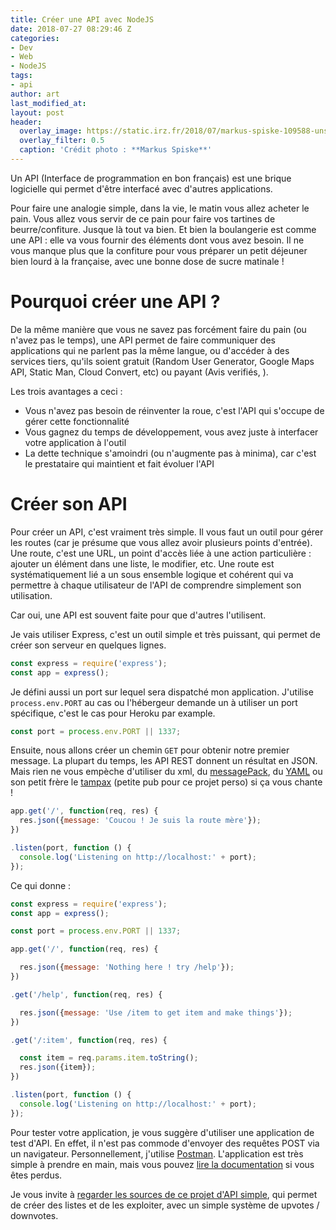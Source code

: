 ```yaml
---
title: Créer une API avec NodeJS
date: 2018-07-27 08:29:46 Z
categories:
- Dev
- Web
- NodeJS
tags:
- api
author: art
last_modified_at: 
layout: post
header:
  overlay_image: https://static.irz.fr/2018/07/markus-spiske-109588-unsplash.jpg
  overlay_filter: 0.5
  caption: 'Crédit photo : **Markus Spiske**'
---
```


Un API (Interface de programmation en bon français) est une brique logicielle qui permet d'être interfacé avec d'autres applications.

Pour faire une analogie simple, dans la vie, le matin vous allez acheter le pain. Vous allez vous servir de ce pain pour faire vos tartines de beurre/confiture. Jusque là tout va bien. Et bien la boulangerie est comme une API : elle va vous fournir des éléments dont vous avez besoin. Il ne vous manque plus que la confiture pour vous préparer un petit déjeuner bien lourd à la française, avec une bonne dose de sucre matinale !

# Pourquoi créer une API ?

De la même manière que vous ne savez pas forcément faire du pain (ou n'avez pas le temps), une API permet de faire communiquer des applications qui ne parlent pas la même langue, ou d'accéder à des services tiers, qu'ils soient gratuit (Random User Generator, Google Maps API, Static Man, Cloud Convert, etc) ou payant (Avis verifiés, ).

Les trois avantages a ceci :
- Vous n'avez pas besoin de réinventer la roue, c'est l'API qui s'occupe de gérer cette fonctionnalité
- Vous gagnez du temps de développement, vous avez juste à interfacer votre application à l'outil
- La dette technique s'amoindri (ou n'augmente pas à minima), car c'est le prestataire qui maintient et fait évoluer l'API

# Créer son API

Pour créer un API, c'est vraiment très simple. Il vous faut un outil pour gérer les routes (car je présume que vous allez avoir plusieurs points d'entrée). Une route, c'est une URL, un point d'accès liée à une action particulière : ajouter un élément dans une liste, le modifier, etc. Une route est systématiquement lié a un sous ensemble logique et cohérent qui va permettre à chaque utilisateur de l'API de comprendre simplement son utilisation.

Car oui, une API est souvent faite pour que d'autres l'utilisent.

Je vais utiliser Express, c'est un outil simple et très puissant, qui permet de créer son serveur en quelques lignes.

```js
const express = require('express');
const app = express();
```

Je défini aussi un port sur lequel sera dispatché mon application. J'utilise `process.env.PORT` au cas ou l'hébergeur demande un à utiliser un port spécifique, c'est le cas pour Heroku par example.

```js
const port = process.env.PORT || 1337;
```

Ensuite, nous allons créer un chemin `GET` pour obtenir notre premier message. La plupart du temps, les API REST donnent un résultat en JSON. Mais rien ne vous empèche d'utiliser du xml, du [messagePack](https://github.com/kawanet/msgpack-lite), du [YAML](http://yaml.irz.fr) ou son petit frère le [tampax](https://github.com/arthurlacoste/tampax) (petite pub pour ce projet perso) si ça vous chante !

```js
app.get('/', function(req, res) {
  res.json({message: 'Coucou ! Je suis la route mère'});
})

.listen(port, function () {
  console.log('Listening on http://localhost:' + port);
});
```

Ce qui donne :

```js
const express = require('express');
const app = express();

const port = process.env.PORT || 1337;

app.get('/', function(req, res) {

  res.json({message: 'Nothing here ! try /help'});
})

.get('/help', function(req, res) {

  res.json({message: 'Use /item to get item and make things'});
})

.get('/:item', function(req, res) {

  const item = req.params.item.toString();
  res.json({item});
})

.listen(port, function () {
  console.log('Listening on http://localhost:' + port);
});

```

Pour tester votre application, je vous suggère d'utiliser une application de test d'API. En effet, il n'est pas commode d'envoyer des requêtes POST via un navigateur.
Personnellement, j'utilise [Postman](https://www.getpostman.com/). L'application est très simple à prendre en main, mais vous pouvez [lire la documentation](https://www.getpostman.com/docs/v6/postman/sending_api_requests/requests) si vous êtes perdus.

Je vous invite à [regarder les sources de ce projet d'API simple](https://github.com/arthurlacoste/listme/blob/master/src/app.js), qui permet de créer des listes et de les exploiter, avec un simple système de upvotes / downvotes.
